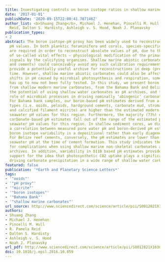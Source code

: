 ```yaml
---
title: Investigating controls on boron isotope ratios in shallow marine carbonates
date: '2017-01-01'
publishDate: '2020-09-15T22:00:41.707146Z'
author_list: <b>Shuang Zhang</b>, Michael J. Henehan, Pincelli M. Hull, R. Pamela
  Reid, Dalton S. Hardisty, Ashleigh v. S. Hood, Noah J. Planavsky
publication_types:
- 2
abstract: The boron isotope-pH proxy has been widely used to reconstruct past ocean
  pH values. In both planktic foraminifera and corals, species-specific calibrations
  are required in order to reconstruct absolute values of pH, due to the prevalence
  of so-called vital effects — physiological modification of the primary environmental
  signals by the calcifying organisms. Shallow marine abiotic carbonate (e.g. ooids
  and cements) could conceivably avoid any such calibration requirement, and therefore
  provide a potentially useful archive for reconstructions in deep (pre-Cenozoic)
  time. However, shallow marine abiotic carbonates could also be affected by local
  shifts in pH caused by microbial photosynthesis and respiration, something that
  has up to now not been fully tested. In this study, we present boron isotope measurements
  from shallow modern marine carbonates, from the Bahama Bank and Belize to investigate
  the potential of using shallow water carbonates as pH archives, and to explore the
  role of microbial processes in driving nominally ‘abiogenic’ carbonate deposition.
  For Bahama bank samples, our boron-based pH estimates derived from a range of carbonate
  types (i.e. ooids, peloids, hardground cements, carbonate mud, stromatolitic micrite
  and calcified filament micrite) are higher than the estimated modern mean-annual
  seawater pH values for this region. Furthermore, the majority (73%) of our marine
  carbonate-based pH estimates fall out of the range of the estimated pre-industrial
  seawater pH values for this region. In shallow sediment cores, we did not observe
  a correlation between measured pore water pH and boron-derived pH estimates, suggesting
  boron isotope variability is a depositional rather than early diagenetic signal.
  For Belize reef cements, conversely, the pH estimates are lower than likely in situ
  seawater pH at the time of cement formation. This study indicates the potential
  for complications when using shallow marine non-skeletal carbonates as marine pH
  archives. In addition, variability in δ11B based pH estimates provides additional
  support for the idea that photosynthetic CO2 uptake plays a significant role in
  driving carbonate precipitation in a wide range of shallow water carbonates.
featured: false
publication: '*Earth and Planetary Science Letters*'
tags:
- '"ooids"'
- '"pH proxy"'
- '"micrite"'
- '"boron isotopes"'
- '"Bahama Bank"'
- '"shallow marine carbonates"'
url_source: http://www.sciencedirect.com/science/article/pii/S0012821X16306264
authors:
- Shuang Zhang
- Michael J. Henehan
- Pincelli M. Hull
- R. Pamela Reid
- Dalton S. Hardisty
- Ashleigh v. S. Hood
- Noah J. Planavsky
url_pdf: http://www.sciencedirect.com/science/article/pii/S0012821X16306264
doi: 10.1016/j.epsl.2016.10.059
---
```


